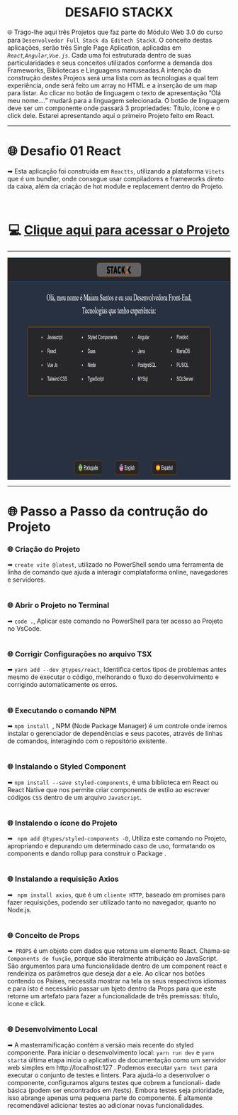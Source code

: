 <div align="center">
 
 # DESAFIO STACKX

</div>

🌐 Trago-lhe aqui três Projetos que faz parte do Módulo Web 3.0 do curso para `Desenvolvedor Full Stack da Editech StackX`. O conceito destas aplicações, serão três Single Page Aplication, aplicadas em <i>`React`,`Angular`,`Vue.js`</i>. Cada uma foi estruturada dentro de suas particularidades e seus conceitos utilizados conforme 
a demanda dos Frameworks, Bibliotecas e Linguagens manuseadas.A intenção da construção destes Projeos será uma lista com as tecnologias a qual tem experiência, onde será feito um array no HTML e a inserção de um map para listar. Ao clicar no botão de linguagem o texto de apresentação ”Olá meu nome....” mudará para a linguagem selecionada. O botão de linguagem deve ser um componente onde passará 3 propriedades: Título, ícone e o click dele. Estarei apresentando aqui o primeiro Projeto feito em React. 
  
 ***
  
 # 🌐 Desafio 01 React
 
 ➡ Esta aplicação foi construida em `Reactts`, utilizando a plataforma `Vitets` que é um bundler, onde consegue usar compiladores e frameworks direto  da caixa, além da criação de hot module e replacement dentro do Projeto.
  
  <br>
  
  # <div align="center">💻 [Clique aqui para acessar o Projeto](https://desafioweb30-react.netlify.app/)
   
   ***
   
   <img src="react.png" align="center" height="500em" width="100%">
   
   ***
   
  # 🌐 Passo a Passo da contrução do Projeto
    
    
   
   ### 🌐 Criação do Projeto
   
➡ ```create vite @latest```, utilizado no PowerShell sendo uma ferramenta de linha de comando que ajuda a interagir complataforma online, navegadores e servidores.

#
 
### 🌐 Abrir o Projeto no Terminal
   
➡ ```code .```, Aplicar este comando no PowerShell para ter acesso ao Projeto no VsCode.

#

### 🌐 Corrigir Configurações no arquivo TSX
   
➡ ```yarn add --dev @types/react```, Identifica certos tipos de problemas antes mesmo de executar o código, melhorando o fluxo do desenvolvimento e corrigindo 
automaticamente os erros.

#
 
### 🌐 Executando o comando NPM
 
➡ ```npm install ```, NPM (Node Package Manager) é um controle onde iremos instalar o gerenciador de dependências e seus pacotes, através de linhas de comandos, interagindo com o repositório existente.

#
 
### 🌐 Instalando o Styled Component
   
 ➡ ```npm install --save styled-components```, é uma biblioteca em React ou React Native que nos permite criar components de estilo ao escrever códigos `CSS` dentro de um arquivo `JavaScript`.
 
 #
 
### 🌐 Instalendo o ícone do Projeto
   
➡ ``` npm add @types/styled-components -D```, Utiliza este comando no Projeto, apropriando e depurando um determinado  caso de uso, formatando os components e dando rollup para construir o Package .

#
 
### 🌐 Instalando a requisição Axios
   
➡ ``` npm install axios```, que é um `cliente HTTP`, baseado em promises para fazer requisições, podendo ser utilizado tanto no navegador, quanto no Node.js.

#
    
### 🌐 Conceito de Props
 
➡`` PROPS`` é um objeto  com dados que retorna um elemento React. Chama-se `Components de função`, porque são literalmente  atribuição ao JavaScript. São argumentos para uma funcionalidade dentro de um component react e rendeiriza os parâmetros que  deseja dar a ele. Ao clicar nos botões contendo os Países, necessita mostrar na tela os seus respectivos idiomas e para isto é necessário passar um bjeto dentro da Props para que este retorne um artefato para fazer a funcionalidade de três premissas: título, ícone e click. 

#

### 🌐 Desenvolvimento Local

➡ A masterramificação contém a versão mais recente do styled componente. Para iniciar o desenvolvimento local: ``yarn run dev`` e ``yarn start``a última etapa inicia o aplicativo de documentação como um servidor web simples em http://localhost:127 .
Podemos executar ``yarn test`` para executar o conjunto de testes e linters. Para ajudá-lo a desenvolver o componente, configuramos alguns testes que cobrem a funcionali- dade básica (podem ser encontrados em /tests). Embora testes seja prioridade, isso abrange apenas uma pequena parte do componente. É altamente recomendável adicionar  testes ao adicionar novas funcionalidades.


